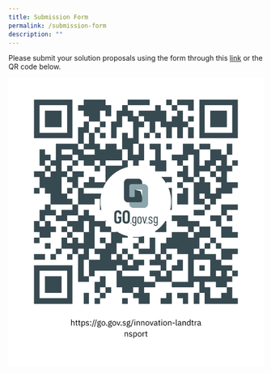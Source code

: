 ```yaml
---
title: Submission Form
permalink: /submission-form
description: ""
---
```

Please submit your solution proposals using the form through this [link](www.go.gov.sg/innovation-landtransport) or the QR code below.

![](/images/submit.png)